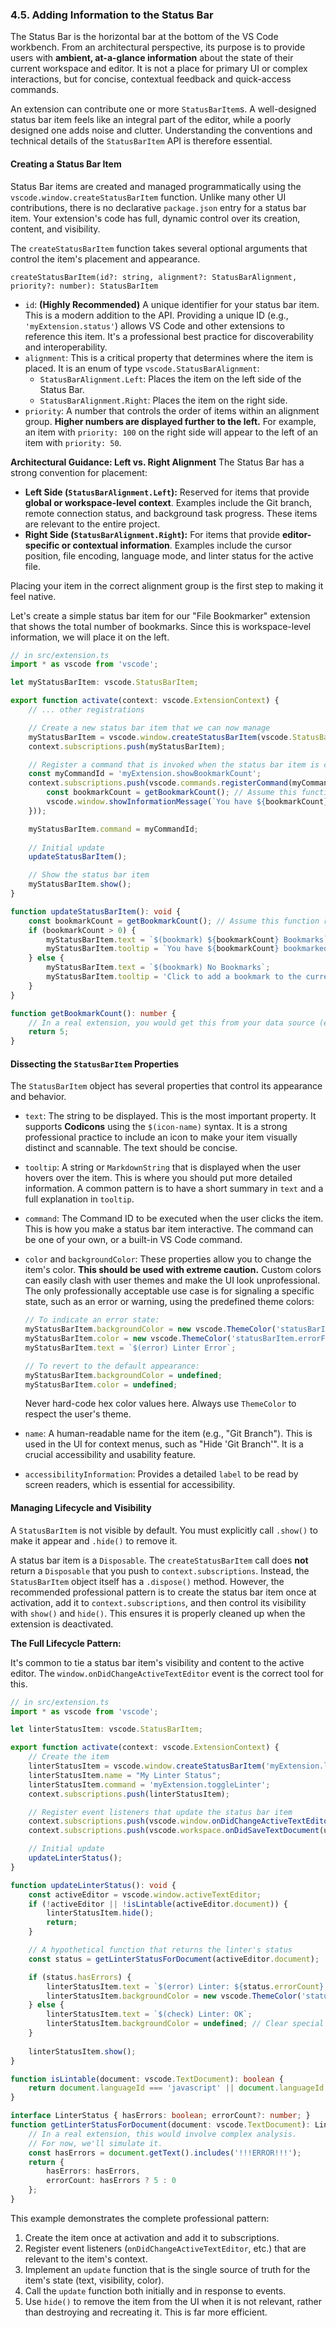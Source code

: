 ### **4.5. Adding Information to the Status Bar**

The Status Bar is the horizontal bar at the bottom of the VS Code workbench. From an architectural perspective, its purpose is to provide users with **ambient, at-a-glance information** about the state of their current workspace and editor. It is not a place for primary UI or complex interactions, but for concise, contextual feedback and quick-access commands.

An extension can contribute one or more `StatusBarItem`s. A well-designed status bar item feels like an integral part of the editor, while a poorly designed one adds noise and clutter. Understanding the conventions and technical details of the `StatusBarItem` API is therefore essential.

#### **Creating a Status Bar Item**

Status Bar items are created and managed programmatically using the `vscode.window.createStatusBarItem` function. Unlike many other UI contributions, there is no declarative `package.json` entry for a status bar item. Your extension's code has full, dynamic control over its creation, content, and visibility.

The `createStatusBarItem` function takes several optional arguments that control the item's placement and appearance.

`createStatusBarItem(id?: string, alignment?: StatusBarAlignment, priority?: number): StatusBarItem`

*   `id`: **(Highly Recommended)** A unique identifier for your status bar item. This is a modern addition to the API. Providing a unique ID (e.g., `'myExtension.status'`) allows VS Code and other extensions to reference this item. It's a professional best practice for discoverability and interoperability.
*   `alignment`: This is a critical property that determines where the item is placed. It is an enum of type `vscode.StatusBarAlignment`:
    *   `StatusBarAlignment.Left`: Places the item on the left side of the Status Bar.
    *   `StatusBarAlignment.Right`: Places the item on the right side.
*   `priority`: A number that controls the order of items within an alignment group. **Higher numbers are displayed further to the left.** For example, an item with `priority: 100` on the right side will appear to the left of an item with `priority: 50`.

**Architectural Guidance: Left vs. Right Alignment**
The Status Bar has a strong convention for placement:
*   **Left Side (`StatusBarAlignment.Left`):** Reserved for items that provide **global or workspace-level context**. Examples include the Git branch, remote connection status, and background task progress. These items are relevant to the entire project.
*   **Right Side (`StatusBarAlignment.Right`):** For items that provide **editor-specific or contextual information**. Examples include the cursor position, file encoding, language mode, and linter status for the active file.

Placing your item in the correct alignment group is the first step to making it feel native.

Let's create a simple status bar item for our "File Bookmarker" extension that shows the total number of bookmarks. Since this is workspace-level information, we will place it on the left.

```typescript
// in src/extension.ts
import * as vscode from 'vscode';

let myStatusBarItem: vscode.StatusBarItem;

export function activate(context: vscode.ExtensionContext) {
    // ... other registrations

    // Create a new status bar item that we can now manage
    myStatusBarItem = vscode.window.createStatusBarItem(vscode.StatusBarAlignment.Left, 100);
    context.subscriptions.push(myStatusBarItem);

    // Register a command that is invoked when the status bar item is clicked.
    const myCommandId = 'myExtension.showBookmarkCount';
    context.subscriptions.push(vscode.commands.registerCommand(myCommandId, () => {
        const bookmarkCount = getBookmarkCount(); // Assume this function exists
        vscode.window.showInformationMessage(`You have ${bookmarkCount} bookmarks.`);
    }));

    myStatusBarItem.command = myCommandId;
    
    // Initial update
    updateStatusBarItem();

    // Show the status bar item
    myStatusBarItem.show();
}

function updateStatusBarItem(): void {
    const bookmarkCount = getBookmarkCount(); // Assume this function returns the number of bookmarks
    if (bookmarkCount > 0) {
        myStatusBarItem.text = `$(bookmark) ${bookmarkCount} Bookmarks`;
        myStatusBarItem.tooltip = `You have ${bookmarkCount} bookmarked files.`;
    } else {
        myStatusBarItem.text = `$(bookmark) No Bookmarks`;
        myStatusBarItem.tooltip = 'Click to add a bookmark to the current file.';
    }
}

function getBookmarkCount(): number {
    // In a real extension, you would get this from your data source (e.g., globalState)
    return 5; 
}
```

#### **Dissecting the `StatusBarItem` Properties**

The `StatusBarItem` object has several properties that control its appearance and behavior.

*   `text`: The string to be displayed. This is the most important property. It supports **Codicons** using the `$(icon-name)` syntax. It is a strong professional practice to include an icon to make your item visually distinct and scannable. The text should be concise.

*   `tooltip`: A string or `MarkdownString` that is displayed when the user hovers over the item. This is where you should put more detailed information. A common pattern is to have a short summary in `text` and a full explanation in `tooltip`.

*   `command`: The Command ID to be executed when the user clicks the item. This is how you make a status bar item interactive. The command can be one of your own, or a built-in VS Code command.

*   `color` and `backgroundColor`: These properties allow you to change the item's color. **This should be used with extreme caution.** Custom colors can easily clash with user themes and make the UI look unprofessional. The only professionally acceptable use case is for signaling a specific state, such as an error or warning, using the predefined theme colors:
    ```typescript
    // To indicate an error state:
    myStatusBarItem.backgroundColor = new vscode.ThemeColor('statusBarItem.errorBackground');
    myStatusBarItem.color = new vscode.ThemeColor('statusBarItem.errorForeground');
    myStatusBarItem.text = `$(error) Linter Error`;

    // To revert to the default appearance:
    myStatusBarItem.backgroundColor = undefined;
    myStatusBarItem.color = undefined;
    ```
    Never hard-code hex color values here. Always use `ThemeColor` to respect the user's theme.

*   `name`: A human-readable name for the item (e.g., "Git Branch"). This is used in the UI for context menus, such as "Hide 'Git Branch'". It is a crucial accessibility and usability feature.

*   `accessibilityInformation`: Provides a detailed `label` to be read by screen readers, which is essential for accessibility.

#### **Managing Lifecycle and Visibility**

A `StatusBarItem` is not visible by default. You must explicitly call `.show()` to make it appear and `.hide()` to remove it.

A status bar item is a `Disposable`. The `createStatusBarItem` call does **not** return a `Disposable` that you push to `context.subscriptions`. Instead, the `StatusBarItem` object itself has a `.dispose()` method. However, the recommended professional pattern is to create the status bar item once at activation, add it to `context.subscriptions`, and then control its visibility with `show()` and `hide()`. This ensures it is properly cleaned up when the extension is deactivated.

**The Full Lifecycle Pattern:**

It's common to tie a status bar item's visibility and content to the active editor. The `window.onDidChangeActiveTextEditor` event is the correct tool for this.

```typescript
// in src/extension.ts
import * as vscode from 'vscode';

let linterStatusItem: vscode.StatusBarItem;

export function activate(context: vscode.ExtensionContext) {
    // Create the item
    linterStatusItem = vscode.window.createStatusBarItem('myExtension.linterStatus', vscode.StatusBarAlignment.Right, 100);
    linterStatusItem.name = "My Linter Status";
    linterStatusItem.command = 'myExtension.toggleLinter';
    context.subscriptions.push(linterStatusItem);

    // Register event listeners that update the status bar item
    context.subscriptions.push(vscode.window.onDidChangeActiveTextEditor(updateLinterStatus));
    context.subscriptions.push(vscode.workspace.onDidSaveTextDocument(updateLinterStatus));

    // Initial update
    updateLinterStatus();
}

function updateLinterStatus(): void {
    const activeEditor = vscode.window.activeTextEditor;
    if (!activeEditor || !isLintable(activeEditor.document)) {
        linterStatusItem.hide();
        return;
    }

    // A hypothetical function that returns the linter's status
    const status = getLinterStatusForDocument(activeEditor.document);

    if (status.hasErrors) {
        linterStatusItem.text = `$(error) Linter: ${status.errorCount} errors`;
        linterStatusItem.backgroundColor = new vscode.ThemeColor('statusBarItem.errorBackground');
    } else {
        linterStatusItem.text = `$(check) Linter: OK`;
        linterStatusItem.backgroundColor = undefined; // Clear special color
    }
    
    linterStatusItem.show();
}

function isLintable(document: vscode.TextDocument): boolean {
    return document.languageId === 'javascript' || document.languageId === 'typescript';
}

interface LinterStatus { hasErrors: boolean; errorCount?: number; }
function getLinterStatusForDocument(document: vscode.TextDocument): LinterStatus {
    // In a real extension, this would involve complex analysis.
    // For now, we'll simulate it.
    const hasErrors = document.getText().includes('!!!ERROR!!!');
    return {
        hasErrors: hasErrors,
        errorCount: hasErrors ? 5 : 0
    };
}
```

This example demonstrates the complete professional pattern:
1.  Create the item once at activation and add it to subscriptions.
2.  Register event listeners (`onDidChangeActiveTextEditor`, etc.) that are relevant to the item's context.
3.  Implement an `update` function that is the single source of truth for the item's state (text, visibility, color).
4.  Call the `update` function both initially and in response to events.
5.  Use `hide()` to remove the item from the UI when it is not relevant, rather than destroying and recreating it. This is far more efficient.
